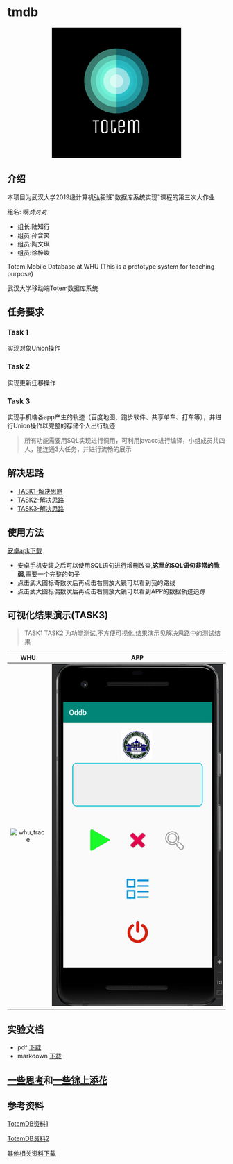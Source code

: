 # tmdb

<div align=center><img src="https://raw.githubusercontent.com/learner-lu/picbed/master/20220504011739.png" height="300" alt="抚子妹妹"></div>

## 介绍

本项目为武汉大学2019级计算机弘毅班"数据库系统实现"课程的第三次大作业

组名: 啊对对对

- 组长:陆知行
- 组员:孙含笑
- 组员:陶文琪
- 组员:徐梓峻

Totem Mobile Database at WHU (This is a prototype system for teaching purpose)

武汉大学移动端Totem数据库系统

## 任务要求

### Task 1

实现对象Union操作

### Task 2

实现更新迁移操作

### Task 3

实现手机端各app产生的轨迹（百度地图、跑步软件、共享单车、打车等），并进行Union操作以完整的存储个人出行轨迹

> 所有功能需要用SQL实现进行调用，可利用javacc进行编译，小组成员共四人，能连通3大任务，并进行流畅的展示

## 解决思路

- [TASK1-解决思路](file/task1-solution.md)
- [TASK2-解决思路](file/task2-solution.md)
- [TASK3-解决思路](file/task3-solution.md)

## 使用方法

[安卓apk下载](https://github.com/luzhixing12345/tmdb/releases/download/v0.0.2/app-release.apk)

- 安卓手机安装之后可以使用SQL语句进行增删改查,**这里的SQL语句非常的脆弱**,需要一个完整的句子
- 点击武大图标奇数次后再点击右侧放大镜可以看到我的路线
- 点击武大图标偶数次后再点击右侧放大镜可以看到APP的数据轨迹追踪

## 可视化结果演示(TASK3)

> TASK1 TASK2 为功能测试,不方便可视化,结果演示见解决思路中的测试结果

|WHU|APP|
|:--:|:--:|
|![whu_trace](https://raw.githubusercontent.com/learner-lu/picbed/master/whu_trace.gif)|![APP_trace](https://raw.githubusercontent.com/learner-lu/picbed/master/APP_trace.gif)|

## 实验文档

- pdf [下载](https://github.com/luzhixing12345/tmdb/releases/download/v0.0.3/default.pdf)
- markdown [下载](https://github.com/luzhixing12345/tmdb/releases/download/v0.0.3/default.md)

## [一些思考](file/debug.md)和[一些锦上添花](file/addition.md)

## 参考资料

[TotemDB资料1](http://totemdb.whu.edu.cn/upload/202102/02/202102022020113648.pdf)

[TotemDB资料2](http://totemdb.whu.edu.cn/upload/202102/02/202102022020276488.pdf)

[其他相关资料下载](https://github.com/luzhixing12345/tmdb/releases/download/v0.0.1/resource.zip)
